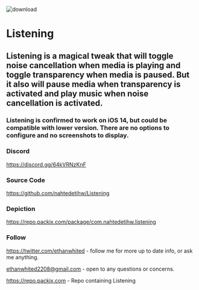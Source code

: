 ![download](https://i.ibb.co/XthRXBT/Listening-Banner-Transparent.png)


# Listening



## Listening is a magical tweak that will toggle noise cancellation when media is playing and toggle transparency when media is paused. But it also will pause media when transparency is activated and play music when noise cancellation is activated.



### Listening is confirmed to work on iOS 14, but could be compatible with lower version. There are no options to configure and no screenshots to display.



### Discord

https://discord.gg/64kVRNzKnF



### Source Code

https://github.com/nahtedetihw/Listening



### Depiction

https://repo.packix.com/package/com.nahtedetihw.listening



### Follow



https://twitter.com/ethanwhited - follow me for more up to date info, or ask me anything.



ethanwhited2208@gmail.com - open to any questions or concerns.



https://repo.packix.com - Repo containing Listening
